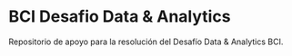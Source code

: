 # BCI Desafio Data & Analytics
Repositorio de apoyo para la resolución del Desafío Data &amp; Analytics BCI.
